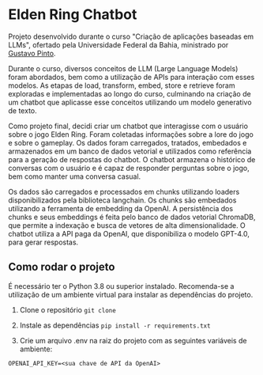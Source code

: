 # Elden Ring Chatbot
Projeto desenvolvido durante o curso "Criação de aplicações baseadas em LLMs", ofertado pela Universidade Federal da Bahia, ministrado por [Gustavo Pinto](https://github.com/gustavopinto).

Durante o curso, diversos conceitos de LLM (Large Language Models) foram abordados, bem como a utilização de APIs para interação com esses modelos. As etapas de load, transform, embed, store e retrieve foram exploradas e implementadas ao longo do curso, culminando na criação de um chatbot que aplicasse esse conceitos 
utilizando um modelo generativo de texto.

Como projeto final, decidi criar um chatbot que interagisse com o usuário sobre o jogo Elden Ring. Foram coletadas informações sobre a lore do jogo e sobre o gameplay. Os dados foram carregados, tratados, embedados e armazenados em um banco de dados vetorial e utilizados como referência para a geração de respostas do chatbot. O chatbot armazena o histórico de conversas com o usuário e é capaz de responder perguntas sobre o jogo, bem como manter uma conversa casual.

Os dados são carregados e processados em chunks utilizando loaders disponibilizados pela biblioteca langchain. Os chunks são embedados utilizando a ferramenta de embedding da OpenAI. A persistência dos chunks e seus embeddings é feita pelo banco de dados vetorial ChromaDB, que permite a indexação e busca de vetores de alta dimensionalidade. O chatbot utiliza a API paga da OpenAI, que disponibiliza o modelo GPT-4.0, para gerar respostas.


## Como rodar o projeto
É necessário ter o Python 3.8 ou superior instalado. Recomenda-se a utilização de um ambiente virtual para instalar as dependências do projeto.

1. Clone o repositório
```git clone```

2. Instale as dependências
```pip install -r requirements.txt```

3. Crie um arquivo .env na raiz do projeto com as seguintes variáveis de ambiente:
```
OPENAI_API_KEY=<sua chave de API da OpenAI>
```